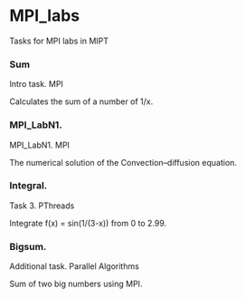 MPI_labs
=========

Tasks for MPI labs in MIPT

### Sum
Intro task. MPI


Calculates the sum of a number of 1/x.

### MPI_LabN1.
MPI_LabN1. MPI


The numerical solution of the Convection–diffusion equation.

### Integral.
Task 3. PThreads


Integrate f(x) = sin(1/(3-x)) from 0 to 2.99.

### Bigsum.
Additional task. Parallel Algorithms


Sum of two big numbers using MPI.
